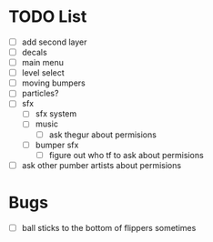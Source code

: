 # TODO List

- [ ] add second layer
- [ ] decals
- [ ] main menu
- [ ] level select
- [ ] moving bumpers
- [ ] particles?
- [ ] sfx
  - [ ] sfx system
  - [ ] music
    - [ ] ask thegur about permisions
  - [ ] bumper sfx
    - [ ] figure out who tf to ask about permisions
- [ ] ask other pumber artists about permisions

# Bugs

- [ ] ball sticks to the bottom of flippers sometimes
